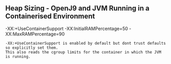 ## Heap Sizing - OpenJ9 and JVM Running in a Containerised Environment

-XX:+UseContainerSupport -XX:InitialRAMPercentage=50 -XX:MaxRAMPercentage=90

```
-XX:+UseContainerSupport is enabled by default but dont trust defaults so explicitly set them.
This also reads the cgroup limits for the container in which the JVM is running.
```
